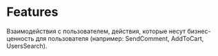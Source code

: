 # Features

Взаимодействия с пользователем, действия, которые несут бизнес-ценность для пользователя (например: SendComment, AddToCart, UsersSearch).
